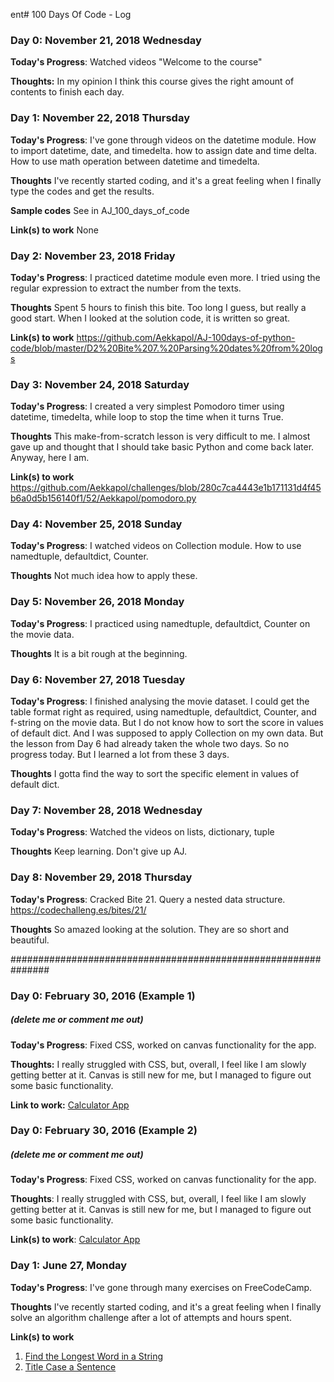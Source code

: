 ent# 100 Days Of Code - Log

### Day 0: November 21, 2018 Wednesday

**Today's Progress**: Watched videos "Welcome to the course"

**Thoughts:** In my opinion I think this course gives the right amount of contents to finish each day. 


### Day 1: November 22, 2018 Thursday

**Today's Progress**: I've gone through videos on the datetime module. How to import datetime, date, and timedelta. how to assign date and time delta. How to use math operation between datetime and timedelta.

**Thoughts** I've recently started coding, and it's a great feeling when I finally type the codes and get the results.

**Sample codes**
See in AJ_100_days_of_code

**Link(s) to work**
None


### Day 2: November 23, 2018 Friday

**Today's Progress**: I practiced datetime module even more. I tried using the regular expression to extract the number from the texts.

**Thoughts** Spent 5 hours to finish this bite. Too long I guess, but really a good start. When I looked at the solution code, it is written so great.

**Link(s) to work**
https://github.com/Aekkapol/AJ-100days-of-python-code/blob/master/D2%20Bite%207.%20Parsing%20dates%20from%20logs


### Day 3: November 24, 2018 Saturday

**Today's Progress**: I created a very simplest Pomodoro timer using datetime, timedelta, while loop to stop the time when it turns True.

**Thoughts** This make-from-scratch lesson is very difficult to me. I almost gave up and thought that I should take basic Python and come back later. Anyway, here I am.

**Link(s) to work**
https://github.com/Aekkapol/challenges/blob/280c7ca4443e1b171131d4f45b6a0d5b156140f1/52/Aekkapol/pomodoro.py

### Day 4: November 25, 2018 Sunday

**Today's Progress**: I watched videos on Collection module. How to use namedtuple, defaultdict, Counter.

**Thoughts** Not much idea how to apply these.

### Day 5: November 26, 2018 Monday

**Today's Progress**: I practiced using namedtuple, defaultdict, Counter on the movie data.

**Thoughts** It is a bit rough at the beginning.


### Day 6: November 27, 2018 Tuesday

**Today's Progress**: I finished analysing the movie dataset. I could get the table format right as required, using namedtuple, defaultdict, Counter, and f-string on the movie data. But I do not know how to sort the score in values of default dict.  And I was supposed to apply Collection on my own data. But the lesson from Day 6 had already taken the whole two days. So no progress today. But I learned a lot from these 3 days.

**Thoughts** I gotta find the way to sort the specific element in values of default dict.


### Day 7: November 28, 2018 Wednesday

**Today's Progress**: Watched the videos on lists, dictionary, tuple

**Thoughts** Keep learning. Don't give up AJ.

### Day 8: November 29, 2018 Thursday

**Today's Progress**: Cracked Bite 21. Query a nested data structure. https://codechalleng.es/bites/21/

**Thoughts** So amazed looking at the solution. They are so short and beautiful.


###############################################################
### Day 0: February 30, 2016 (Example 1)
##### (delete me or comment me out)

**Today's Progress**: Fixed CSS, worked on canvas functionality for the app.

**Thoughts:** I really struggled with CSS, but, overall, I feel like I am slowly getting better at it. Canvas is still new for me, but I managed to figure out some basic functionality.

**Link to work:** [Calculator App](http://www.example.com)

### Day 0: February 30, 2016 (Example 2)
##### (delete me or comment me out)

**Today's Progress**: Fixed CSS, worked on canvas functionality for the app.

**Thoughts**: I really struggled with CSS, but, overall, I feel like I am slowly getting better at it. Canvas is still new for me, but I managed to figure out some basic functionality.

**Link(s) to work**: [Calculator App](http://www.example.com)


### Day 1: June 27, Monday

**Today's Progress**: I've gone through many exercises on FreeCodeCamp.

**Thoughts** I've recently started coding, and it's a great feeling when I finally solve an algorithm challenge after a lot of attempts and hours spent.

**Link(s) to work**
1. [Find the Longest Word in a String](https://www.freecodecamp.com/challenges/find-the-longest-word-in-a-string)
2. [Title Case a Sentence](https://www.freecodecamp.com/challenges/title-case-a-sentence)
